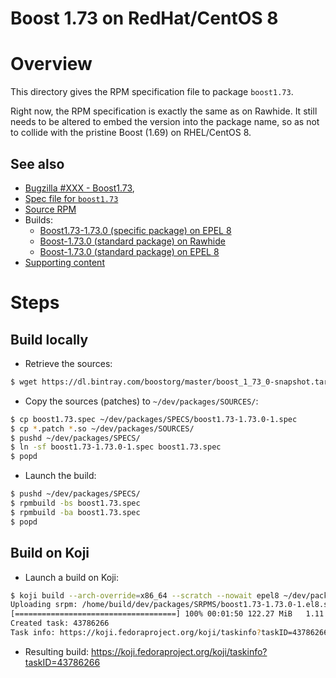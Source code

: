 Boost 1.73 on RedHat/CentOS 8
=============================

# Overview

This directory gives the RPM specification file to package `boost1.73`.

Right now, the RPM specification is exactly the same as on Rawhide. It still
needs to be altered to embed the version into the package name, so as not
to collide with the pristine Boost (1.69) on RHEL/CentOS 8. 

## See also
* [Bugzilla #XXX - Boost1.73](https://bugzilla.redhat.com/show_bug.cgi?id=),
* [Spec file for `boost1.73`](https://github.com/fedorapackaging/fedorareviews/blob/master/reviews/boost/boost_xxx_boost173/boost1.73.spec)
* [Source RPM](https://kojipkgs.fedoraproject.org//work/tasks/3830/43783830/boost-1.73.0-0.1.el8.src.rpm)
* Builds:
  + [Boost1.73-1.73.0 (specific package) on EPEL 8](https://koji.fedoraproject.org/koji/taskinfo?taskID=43786266)
  + [Boost-1.73.0 (standard package) on Rawhide](https://koji.fedoraproject.org/koji/taskinfo?taskID=43782815)
  + [Boost-1.73.0 (standard package) on EPEL 8](https://koji.fedoraproject.org/koji/taskinfo?taskID=43783760)
* [Supporting content](https://github.com/fedorapackaging/fedorareviews/blob/master/reviews/boost/boost_xxx_boost173/)


# Steps

## Build locally
* Retrieve the sources:
```bash
$ wget https://dl.bintray.com/boostorg/master/boost_1_73_0-snapshot.tar.gz -O ~/dev/packages/SOURCES/boost_1_73_0_rc1.tar.gz
```

* Copy the sources (patches) to `~/dev/packages/SOURCES/`:
```bash
$ cp boost1.73.spec ~/dev/packages/SPECS/boost1.73-1.73.0-1.spec
$ cp *.patch *.so ~/dev/packages/SOURCES/
$ pushd ~/dev/packages/SPECS/
$ ln -sf boost1.73-1.73.0-1.spec boost1.73.spec
$ popd
```

* Launch the build:
```bash
$ pushd ~/dev/packages/SPECS/
$ rpmbuild -bs boost1.73.spec
$ rpmbuild -ba boost1.73.spec
$ popd
```

## Build on Koji
* Launch a build on Koji:
```bash
$ koji build --arch-override=x86_64 --scratch --nowait epel8 ~/dev/packages/SRPMS/boost1.73-1.73.0-1.el8.src.rpm
Uploading srpm: /home/build/dev/packages/SRPMS/boost1.73-1.73.0-1.el8.src.rpm
[====================================] 100% 00:01:50 122.27 MiB   1.11 MiB/sec
Created task: 43786266
Task info: https://koji.fedoraproject.org/koji/taskinfo?taskID=43786266
```

* Resulting build: https://koji.fedoraproject.org/koji/taskinfo?taskID=43786266


